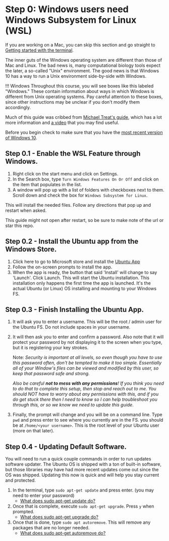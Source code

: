# Step 0: Windows users need Windows Subsystem for Linux (WSL)

If you are working on a Mac,
you can skip this section and go straight to
[Getting started with the terminal](#). <!-- TODO: Add link -->

The inner guts of the Windows operating system
are different than those of Mac and Linux.
The bad news is, many computational biology tools
expect the later, a so-called "Unix" environment.
The good news is that Windows 10 has a way
to run a Unix environment side-by-side with Windows.

!!! Windows
   Throughout this course,
   you will see boxes like this labeled "Windows."
   These contain information about ways in which
   Windows is different from Unix operating systems.
   Pay careful attention to these boxes,
   since other instructions may be unclear if you don't modify them accordingly.

Much of this guide was cribbed from [Michael Treat's guide](https://github.com/michaeltreat/Windows-Subsystem-For-Linux-Setup-Guide),
which has a lot more information and [a video](https://youtu.be/GYuv37yPmGM?t=207)
that you may find useful.

Before you begin check to make sure that you have the [most recent version of Windows 10](https://support.microsoft.com/en-us/help/4028685/windows-10-get-the-update).

## Step 0.1 - Enable the WSL Feature through Windows.

1. Right click on the start menu and click on Settings.
1. In the Search box, type `Turn Windows Features On Or Off` and click on the item that populates in the list.
1. A window will pop up with a list of folders with checkboxes next to them. Scroll down and check the box for `Windows Subsystem for Linux`.

This will install the needed files. Follow any directions that pop up and restart when asked.

This guide might not open after restart, so be sure to make note of the url or star this repo.

## Step 0.2 - Install the Ubuntu app from the Windows Store.

1. Click here to go to Microsoft store and install the [Ubuntu App](https://www.microsoft.com/en-us/store/p/ubuntu/9nblggh4msv6?activetab=pivot%3aoverviewtab)
1. Follow the on-screen prompts to install the app.
1. When the app is ready, the button that said 'Install' will change to say 'Launch'. Click Launch. This will start the Ubuntu installation. This installation only happens the first time the app is launched. It's the actual Ubuntu (or Linux) OS installing and mounting to your Windows FS.

## Step 0.3 - Finish Installing the Ubuntu App.

1. It will ask you to enter a username.
   This will be the root / admin user for the Ubuntu FS.
   Do not include spaces in your username.
1. It will then ask you to enter and confirm a password.
   Also note that it will protect your password by not displaying it to the screen when you type,
   but it is registering your key strokes.

    Note: *Security is important at all levels,
    so even though you have to use this password often,
    don't be tempted to make it too simple.
    Essentially all of your Window's files can be viewed and modified by this user,
    so keep that password safe and strong.*

    *Also be careful __not to mess with any permissions__!
    If you think you need to do that to complete this setup,
    then stop and reach out to me.
    You should NOT have to worry about any permissions with this,
    and if you do get stuck there then I need to know so I can help troubleshoot you through this,
    or so we know we need to update this guide*.

1. Finally, the prompt will change and you will be on a command line.
   Type `pwd` and press enter to see where you currently are in the FS.
   you should be at `/home/<your username>`.
   This is the root level of your Ubuntu user (more on that later).

## Step 0.4 - Updating Default Software.

You will need to run a quick couple commands in order to run updates software updater.
The Ubuntu OS is shipped with a ton of built-in software,
but those libraries may have had more recent updates come out
since the OS was shipped.
Updating this now is quick and will help you stay current and protected.

1. In the terminal,
   type `sudo apt-get update` and press enter.
   (you may need to enter your password)
   - [What does sudo apt-get update do?](https://askubuntu.com/questions/222348/what-does-sudo-apt-get-update-do)
1. Once that is complete,
   execute `sudo apt-get upgrade`.
   Press `y` when prompted.
   - [What does sudo apt-get upgrade do?](https://askubuntu.com/questions/94102/what-is-the-difference-between-apt-get-update-and-upgrade)
1. Once that is done, type `sudo apt autoremove`.
   This will remove any packages that are no longer needed.
   - [What does sudo apt-get autoremove do?](https://ubuntuforums.org/showthread.php?t=996053)
